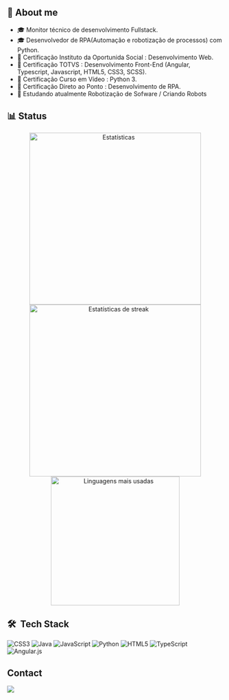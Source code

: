 ## 👋 About me

- 🎓 Monitor técnico de desenvolvimento Fullstack.
- 🎓 Desenvolvedor de RPA(Automação e robotização de processos) com Python.
- 📃 Certificação Instituto da Oportunida Social : Desenvolvimento Web.
- 📃 Certificação TOTVS : Desenvolvimento Front-End (Angular, Typescript, Javascript, HTML5, CSS3, SCSS).
- 📃 Certificação Curso em Vídeo : Python 3.
- 📃 Certificação Direto ao Ponto : Desenvolvimento de RPA.
- 🔭 Estudando atualmente Robotização de Sofware / Criando Robots <br>

## 📊 Status

<div align="center">
  <img src="https://github-readme-stats.vercel.app/api?username=vitorvargem27&theme=tokyonight&hide_border=true&include_all_commits=true&count_private=true" alt="Estatísticas" width="400px" /> 
  <img src="https://github-readme-streak-stats.herokuapp.com/?user=vitorvargem27&theme=tokyonight&hide_border=true" alt="Estatísticas de streak" width="400px" /><br>
  <img src="https://github-readme-stats.vercel.app/api/top-langs/?username=vitorvargem27&theme=tokyonight&hide_border=true&include_all_commits=true&count_private=true&layout=compact" alt="Linguagens mais usadas" width="300px"  />
</div>

## 🛠 &nbsp;Tech Stack
 
<div>
 
![CSS3](https://img.shields.io/badge/css3-%231572B6.svg?style=for-the-badge&logo=css3&logoColor=white) ![Java](https://img.shields.io/badge/java-%23ED8B00.svg?style=for-the-badge&logo=openjdk&logoColor=white) ![JavaScript](https://img.shields.io/badge/javascript-%23323330.svg?style=for-the-badge&logo=javascript&logoColor=%23F7DF1E) ![Python](https://img.shields.io/badge/python-3670A0?style=for-the-badge&logo=python&logoColor=ffdd54) ![HTML5](https://img.shields.io/badge/html5-%23E34F26.svg?style=for-the-badge&logo=html5&logoColor=white) ![TypeScript](https://img.shields.io/badge/typescript-%23007ACC.svg?style=for-the-badge&logo=typescript&logoColor=white) ![Angular.js](https://img.shields.io/badge/angular.js-%23E23237.svg?style=for-the-badge&logo=angularjs&logoColor=white)

</div>

## Contact
<a href="https://www.linkedin.com/in/vitor-vargem-52291b184/" target="_blank"><img src="https://img.shields.io/badge/LinkedIn-0077B5?style=for-the-badge&logo=linkedin&logoColor=white" target="_blank"></a>
